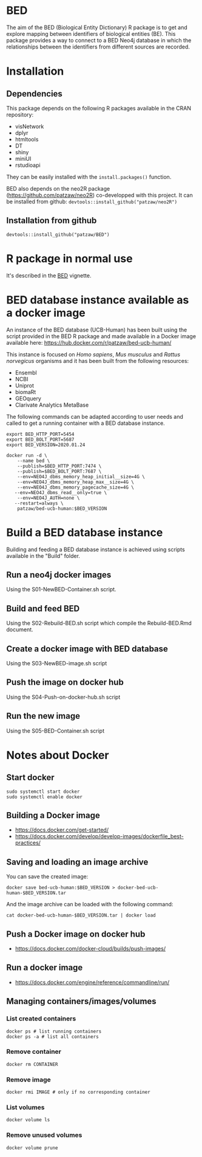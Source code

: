 <!----------------------------------------------------------------------------->
<!----------------------------------------------------------------------------->
# BED

The aim of the BED (Biological Entity Dictionary) R package is to get
and explore mapping between identifiers of biological entities (BE).
This package provides a way to connect to a BED Neo4j database in which the
relationships between the identifiers from different sources are recorded.

<!----------------------------------------------------------------------------->
<!----------------------------------------------------------------------------->
# Installation

## Dependencies

This package depends on the following R packages available in the
CRAN repository:

   - visNetwork
   - dplyr
   - htmltools
   - DT
   - shiny
   - miniUI
   - rstudioapi
   
They can be easily installed with the `install.packages()` function.
   
BED also depends on the neo2R package (https://github.com/patzaw/neo2R)
co-developped with this project.
It can be installed from github: `devtools::install_github("patzaw/neo2R")`

## Installation from github

```
devtools::install_github("patzaw/BED")
```
<!----------------------------------------------------------------------------->
<!----------------------------------------------------------------------------->
# R package in normal use

It's described in the [BED](inst/doc/BED.html) vignette.

<!----------------------------------------------------------------------------->
<!----------------------------------------------------------------------------->
# BED database instance available as a docker image

An instance of the BED database (UCB-Human)
has been built using the script provided
in the BED R package and made available in a Docker
image available here:
https://hub.docker.com/r/patzaw/bed-ucb-human/

This instance
is focused on *Homo sapiens*, *Mus musculus* and *Rattus norvegicus* organisms
and it has been built from the following resources:

   - Ensembl
   - NCBI
   - Uniprot
   - biomaRt
   - GEOquery
   - Clarivate Analytics MetaBase
   
The following commands can be adapted according to user needs and called to
get a running container with a BED database instance.

```
export BED_HTTP_PORT=5454
export BED_BOLT_PORT=5687
export BED_VERSION=2020.01.24

docker run -d \
	--name bed \
	--publish=$BED_HTTP_PORT:7474 \
	--publish=$BED_BOLT_PORT:7687 \
	--env=NEO4J_dbms_memory_heap_initial__size=4G \
	--env=NEO4J_dbms_memory_heap_max__size=4G \
	--env=NEO4J_dbms_memory_pagecache_size=4G \
   --env=NEO4J_dbms_read__only=true \
	--env=NEO4J_AUTH=none \
   --restart=always \
	patzaw/bed-ucb-human:$BED_VERSION
```
<!----------------------------------------------------------------------------->
<!----------------------------------------------------------------------------->
# Build a BED database instance

Building and feeding a BED database instance is achieved using scripts
available in the "Build" folder.

## Run a neo4j docker images
<!------------------------->

Using the S01-NewBED-Container.sh script.

## Build and feed BED
<!------------------>

Using the S02-Rebuild-BED.sh script which compile the Rebuild-BED.Rmd document.

## Create a docker image with BED database
<!--------------------------------------->

Using the S03-NewBED-image.sh script

## Push the image on docker hub
<!---------------------------->

Using the S04-Push-on-docker-hub.sh script

## Run the new image
<!------------------>

Using the S05-BED-Container.sh script

<!----------------------------------------------------------------------------->
<!----------------------------------------------------------------------------->
# Notes about Docker

## Start docker
<!------------>

```
sudo systemctl start docker
sudo systemctl enable docker
```

## Building a Docker image
<!----------------------->

- https://docs.docker.com/get-started/
- https://docs.docker.com/develop/develop-images/dockerfile_best-practices/

## Saving and loading an image archive
<!----------------------------------->

You can save the created image:

```
docker save bed-ucb-human:$BED_VERSION > docker-bed-ucb-human-$BED_VERSION.tar
```

And the image archive can be loaded with the following command:

```
cat docker-bed-ucb-human-$BED_VERSION.tar | docker load
```

## Push a Docker image on docker hub
<!--------------------------------->

- https://docs.docker.com/docker-cloud/builds/push-images/

## Run a docker image
<!------------------>

- https://docs.docker.com/engine/reference/commandline/run/

## Managing containers/images/volumes
<!---------------------------------->

### List created containers

```
docker ps # list running containers
docker ps -a # list all containers
```

### Remove container

```
docker rm CONTAINER
```

### Remove image

```
docker rmi IMAGE # only if no corresponding container
```

### List volumes

```
docker volume ls
```

### Remove unused volumes

```
docker volume prune
```
